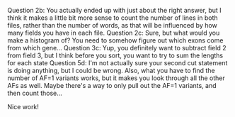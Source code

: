 Question 2b: You actually ended up with just about the right answer, but I think it makes a little bit more sense to count the number of lines in both files, rather than the number of words, as that will be influenced by how many fields you have in each file.
Question 2c: Sure, but what would you make a histogram of? You need to somehow figure out which exons come from which gene...
Question 3c: Yup, you definitely want to subtract field 2 from field 3, but I think before you sort, you want to try to sum the lengths for each state
Question 5d: I'm not actually sure your second cut statement is doing anything, but I could be wrong. Also, what you have to find the number of AF=1 variants works, but it makes you look through all the other AFs as well. Maybe there's a way to only pull out the AF=1 variants, and then count those...

Nice work!
